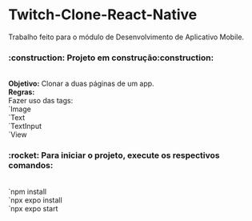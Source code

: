 # Twitch-Clone-React-Native
Trabalho feito para o módulo de Desenvolvimento de Aplicativo Mobile.

<h3>:construction: Projeto em construção:construction:</h3>
<br><strong>Objetivo:</strong> Clonar a duas páginas de um app.
<br><strong>Regras:</strong>
<br>Fazer uso das tags:
<br>`Image
<br>`Text
<br>`TextInput
<br>`View

<h3>:rocket: Para iniciar o projeto, execute os respectivos comandos:</h3>
<br>`npm install
<br>`npx expo install
<br>`npx expo start

